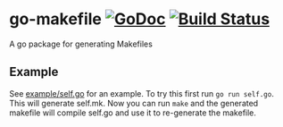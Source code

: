 # go-makefile [![GoDoc](https://godoc.org/github.com/panux/go-makefile?status.svg)](https://godoc.org/github.com/panux/go-makefile) [![Build Status](https://travis-ci.org/panux/go-makefile.svg?branch=master)](https://travis-ci.org/panux/go-makefile)
A go package for generating Makefiles

## Example
See [example/self.go](https://github.com/panux/go-makefile/blob/master/example/self.go) for an example. To try this first run ````go run self.go````. This will generate self.mk. Now you can run ````make```` and the generated makefile will compile self.go and use it to re-generate the makefile.
